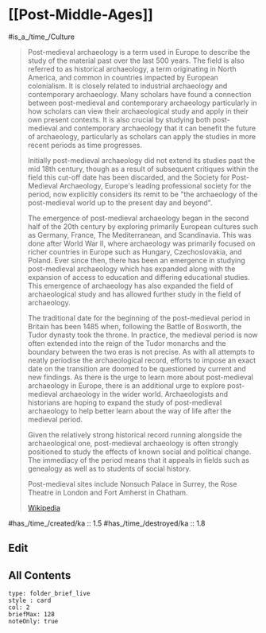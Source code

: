 # [[Post-Middle-Ages]] 

#is_a_/time_/Culture 

> Post-medieval archaeology is a term used in Europe to describe the study of the material past over the last 500 years. The field is also referred to as historical archaeology, a term originating in North America, and common in countries impacted by European colonialism. It is closely related to industrial archaeology and contemporary archaeology. Many scholars have found a connection between post-medieval and contemporary archaeology particularly in how scholars can view their archaeological study and apply in their own present contexts. It is also crucial by studying both post-medieval and contemporary archaeology that it can benefit the future of archaeology, particularly as scholars can apply the studies in more recent periods as time progresses. 
>
> Initially post-medieval archaeology did not extend its studies past the mid 18th century, though as a result of subsequent critiques within the field this cut-off date has been discarded, and the Society for Post-Medieval Archaeology, Europe's leading professional society for the period, now explicitly considers its remit to be "the archaeology of the post-medieval world up to the present day and beyond".
>
> The emergence of post-medieval archaeology began in the second half of the 20th century by exploring primarily European cultures such as Germany, France, The Mediterranean, and Scandinavia. This was done after World War II, where archaeology was primarily focused on richer countries in Europe such as Hungary, Czechoslovakia, and Poland. Ever since then, there has been an emergence in studying post-medieval archaeology which has expanded along with the expansion of access to education and differing educational studies. This emergence of archaeology has also expanded the field of archaeological study and has allowed further study in the field of archaeology.
>
> The traditional date for the beginning of the post-medieval period in Britain has been 1485 when, following the Battle of Bosworth, the Tudor dynasty took the throne. In practice, the medieval period is now often extended into the reign of the Tudor monarchs and the boundary between the two eras is not precise. As with all attempts to neatly periodise the archaeological record, efforts to impose an exact date on the transition are doomed to be questioned by current and new findings. As there is the urge to learn more about post-medieval archaeology in Europe, there is an additional urge to explore post-medieval archaeology in the wider world. Archaeologists and historians are hoping to expand the study of post-medieval archaeology to help better learn about the way of life after the medieval period.
>
> Given the relatively strong historical record running alongside the archaeological one, post-medieval archaeology is often strongly positioned to study the effects of known social and political change. The immediacy of the period means that it appeals in fields such as genealogy as well as to students of social history.
>
> Post-medieval sites include Nonsuch Palace in Surrey, the Rose Theatre in London and Fort Amherst in Chatham.
>
> [Wikipedia](https://en.wikipedia.org/wiki/Post-medieval%20archaeology)

#has_/time_/created/ka :: 1.5 
#has_/time_/destroyed/ka :: 1.8 


## Edit

## All Contents

```ccard
type: folder_brief_live
style : card
col: 2
briefMax: 128
noteOnly: true
```

